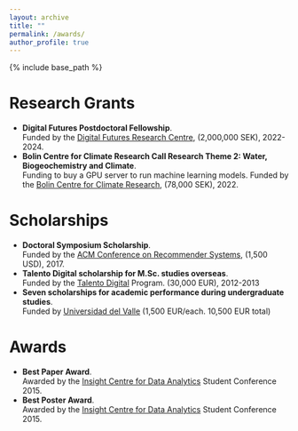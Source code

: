 ```yaml
---
layout: archive
title: ""
permalink: /awards/
author_profile: true
---
```


{% include base_path %}


Research Grants
======
* **Digital Futures Postdoctoral Fellowship**.<br>
  Funded by the [Digital Futures Research Centre](https://www.digitalfutures.kth.se/), (2,000,000 SEK), 2022-2024.
* **Bolin Centre for Climate Research Call Research Theme 2: Water, Biogeochemistry and Climate**.<br>
  Funding to buy a GPU server to run machine learning models. Funded by the [Bolin Centre for Climate Research](https://bolin.su.se/), (78,000 SEK), 2022.


Scholarships
======
* **Doctoral Symposium Scholarship**.<br>
  Funded by the [ACM Conference on Recommender Systems](https://recsys.acm.org/), (1,500 USD), 2017.
* **Talento Digital scholarship for M.Sc. studies overseas**.<br>
  Funded by the [Talento Digital](http://www.talentodigital.gov.co/) Program. (30,000 EUR), 2012-2013
* **Seven scholarships for academic performance during undergraduate studies**.<br>
  Funded by [Universidad del Valle](https://www.univalle.edu.co/) (1,500 EUR/each. 10,500 EUR total)


Awards
======
* **Best Paper Award**.<br>
  Awarded by the [Insight Centre for Data Analytics](https://www.insight-centre.org/) Student Conference 2015.
* **Best Poster Award**.<br>
  Awarded by the [Insight Centre for Data Analytics](https://www.insight-centre.org/) Student Conference 2015.





